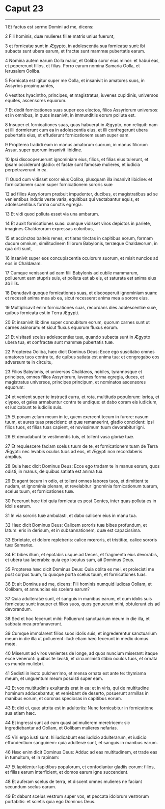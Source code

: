 # Caput 23

***

1 Et factus est sermo Domini ad me, dicens:

2 Fili hominis, duæ mulieres filiæ matris unius fuerunt,

3 et fornicatæ sunt in Ægypto, in adolescentia sua fornicatæ sunt: ibi subacta sunt ubera earum, et fractæ sunt mammæ pubertatis earum.

4 Nomina autem earum Oolla maior, et Ooliba soror eius minor: et habui eas, et pepererunt filios, et filias. Porro earum nomina Samaria Oolla, et Ierusalem Ooliba.

5 Fornicata est igitur super me Oolla, et insanivit in amatores suos, in Assyrios propinquantes,

6 vestitos hyacintho, principes, et magistratus, iuvenes cupidinis, universos equites, ascensores equorum.

7 Et dedit fornicationes suas super eos electos, filios Assyriorum universos: et in omnibus, in quos insanivit, in immunditiis eorum polluta est.

8 Insuper et fornicationes suas, quas habuerat in Ægypto, non reliquit: nam et illi dormierunt cum ea in adolescentia eius, et illi confregerunt ubera pubertatis eius, et effuderunt fornicationem suam super eam.

9 Propterea tradidi eam in manus amatorum suorum, in manus filiorum Assur, super quorum insanivit libidine.

10 Ipsi discooperuerunt ignominiam eius, filios, et filias eius tulerunt, et ipsam occiderunt gladio: et factæ sunt famosæ mulieres, et iudicia perpetraverunt in ea.

11 Quod cum vidisset soror eius Ooliba, plusquam illa insanivit libidine: et fornicationem suam super fornicationem sororis suæ

12 ad filios Assyriorum præbuit impudenter, ducibus, et magistratibus ad se venientibus indutis veste varia, equitibus qui vectabantur equis, et adolescentibus forma cunctis egregia.

13 Et vidi quod polluta esset via una ambarum.

14 Et auxit fornicationes suas: cumque vidisset viros depictos in pariete, imagines Chaldæorum expressas coloribus,

15 et accinctos balteis renes, et tiaras tinctas in capitibus eorum, formam ducum omnium, similitudinem filiorum Babylonis, terræque Chaldæorum, in qua orti sunt,

16 insanivit super eos concupiscentia oculorum suorum, et misit nuncios ad eos in Chaldæam.

17 Cumque venissent ad eam filii Babylonis ad cubile mammarum, polluerunt eam stupris suis, et polluta est ab eis, et saturata est anima eius ab illis.

18 Denudavit quoque fornicationes suas, et discooperuit ignominiam suam: et recessit anima mea ab ea, sicut recesserat anima mea a sorore eius.

19 Multiplicavit enim fornicationes suas, recordans dies adolescentiæ suæ, quibus fornicata est in Terra Ægypti.

20 Et insanivit libidine super concubitum eorum, quorum carnes sunt ut carnes asinorum: et sicut fluxus equorum fluxus eorum.

21 Et visitasti scelus adolescentiæ tuæ, quando subacta sunt in Ægypto ubera tua, et confractæ sunt mammæ pubertatis tuæ.

22 Propterea Ooliba, hæc dicit Dominus Deus: Ecce ego suscitabo omnes amatores tuos contra te, de quibus satiata est anima tua: et congregabo eos adversum te in circuitu,

23 Filios Babylonis, et universos Chaldæos, nobiles, tyrannosque et principes, omnes filios Assyriorum, iuvenes forma egregia, duces, et magistratus universos, principes principum, et nominatos ascensores equorum:

24 et venient super te instructi curru, et rota, multitudo populorum: lorica, et clypeo, et galea armabuntur contra te undique: et dabo coram eis iudicium, et iudicabunt te iudiciis suis.

25 Et ponam zelum meum in te, quem exercent tecum in furore: nasum tuum, et aures tuas præcident: et quæ remanserint, gladio concident: ipsi filios tuos, et filias tuas capient, et novissimum tuum devorabitur igni.

26 Et denudabunt te vestimentis tuis, et tollent vasa gloriæ tuæ.

27 Et requiescere faciam scelus tuum de te, et fornicationem tuam de Terra Ægypti: nec levabis oculos tuos ad eos, et Ægypti non recordaberis amplius.

28 Quia hæc dicit Dominus Deus: Ecce ego tradam te in manus eorum, quos odisti, in manus, de quibus satiata est anima tua.

29 Et agent tecum in odio, et tollent omnes labores tuos, et dimittent te nudam, et ignominia plenam, et revelabitur ignominia fornicationum tuarum, scelus tuum, et fornicationes tuæ.

30 Fecerunt hæc tibi quia fornicata es post Gentes, inter quas polluta es in idolis earum.

31 In via sororis tuæ ambulasti, et dabo calicem eius in manu tua.

32 Hæc dicit Dominus Deus: Calicem sororis tuæ bibes profundum, et latum: eris in derisum, et in subsannationem, quæ est capacissima.

33 Ebrietate, et dolore repleberis: calice mœroris, et tristitiæ, calice sororis tuæ Samariæ.

34 Et bibes illum, et epotabis usque ad fæces, et fragmenta eius devorabis, et ubera tua lacerabis: quia ego locutus sum, ait Dominus Deus.

35 Propterea hæc dicit Dominus Deus: Quia oblita es mei, et proiecisti me post corpus tuum, tu quoque porta scelus tuum, et fornicationes tuas.

36 Et ait Dominus ad me, dicens: Fili hominis numquid iudicas Oollam, et Oolibam, et annuncias eis scelera earum?

37 Quia adulteratæ sunt, et sanguis in manibus earum, et cum idolis suis fornicatæ sunt: insuper et filios suos, quos genuerunt mihi, obtulerunt eis ad devorandum.

38 Sed et hoc fecerunt mihi: Polluerunt sanctuarium meum in die illa, et sabbata mea profanaverunt.

39 Cumque immolarent filios suos idolis suis, et ingrederentur sanctuarium meum in die illa ut polluerent illud: etiam hæc fecerunt in medio domus meæ.

40 Miserunt ad viros venientes de longe, ad quos nuncium miserant: itaque ecce venerunt: quibus te lavisti, et circumlinisti stibio oculos tuos, et ornata es mundo muliebri.

41 Sedisti in lecto pulcherrimo, et mensa ornata est ante te: thymiama meum, et unguentum meum posuisti super eam.

42 Et vox multitudinis exultantis erat in ea: et in viris, qui de multitudine hominum adducebantur, et veniebant de deserto, posuerunt armillas in manibus eorum, et coronas speciosas in capitibus eorum.

43 Et dixi ei, quæ attrita est in adulteriis: Nunc fornicabitur in fornicatione sua etiam hæc.

44 Et ingressi sunt ad eam quasi ad mulierem meretricem: sic ingrediebantur ad Oollam, et Oolibam mulieres nefarias.

45 Viri ergo iusti sunt: hi iudicabunt eas iudicio adulterarum, et iudicio effundentium sanguinem: quia adulteræ sunt, et sanguis in manibus earum.

46 Hæc enim dicit Dominus Deus: Adduc ad eas multitudinem, et trade eas in tumultum, et in rapinam:

47 Et lapidentur lapidibus populorum, et confodiantur gladiis eorum: filios, et filias earum interficient, et domos earum igne succendent.

48 Et auferam scelus de terra, et discent omnes mulieres ne faciant secundum scelus earum.

49 Et dabunt scelus vestrum super vos, et peccata idolorum vestrorum portabitis: et scietis quia ego Dominus Deus.

